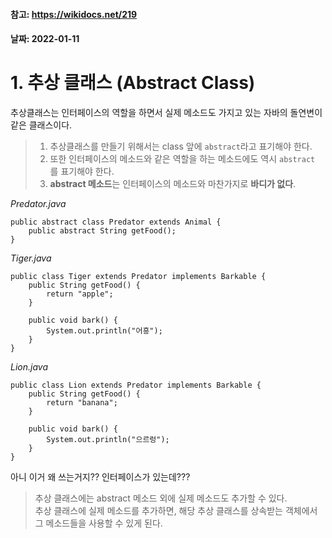 #### 참고: https://wikidocs.net/219
#### 날짜: 2022-01-11

# 1. 추상 클래스 (Abstract Class)

추상클래스는 인터페이스의 역할을 하면서 실제 메소드도 가지고 있는 자바의 돌연변이 같은 클래스이다.

> 1. 추상클래스를 만들기 위해서는 class 앞에 `abstract`라고 표기해야 한다.  
> 2. 또한 인터페이스의 메소드와 같은 역할을 하는 메소드에도 역시 `abstract` 를 표기해야 한다.  
> 3. **abstract 메소드**는 인터페이스의 메소드와 마찬가지로 **바디가 없다**.

*Predator.java*
```
public abstract class Predator extends Animal {
    public abstract String getFood();
}
```

*Tiger.java*
```
public class Tiger extends Predator implements Barkable {
    public String getFood() {
        return "apple";
    }

    public void bark() {
        System.out.println("어흥");
    }
}
```

*Lion.java*
```
public class Lion extends Predator implements Barkable {
    public String getFood() {
        return "banana";
    }

    public void bark() {
        System.out.println("으르렁");
    }
}
```

아니 이거 왜 쓰는거지?? 인터페이스가 있는데???

> 추상 클래스에는 abstract 메소드 외에 실제 메소드도 추가할 수 있다.  
추상 클래스에 실제 메소드를 추가하면, 해당 추상 클래스를 상속받는 객체에서 그 메소드들을 사용할 수 있게 된다.

